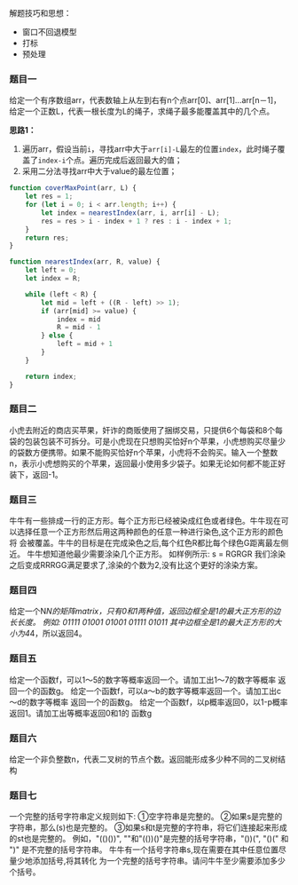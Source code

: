 解题技巧和思想：
- 窗口不回退模型
- 打标
- 预处理

### 题目一
给定一个有序数组arr，代表数轴上从左到右有n个点arr[0]、arr[1]...arr[n－1]，
给定一个正数L，代表一根长度为L的绳子，求绳子最多能覆盖其中的几个点。

**思路1：**

1. 遍历arr，假设当前`i`，寻找arr中大于`arr[i]-L`最左的位置`index`，此时绳子覆盖了`index-i`个点。遍历完成后返回最大的值；
2. 采用二分法寻找arr中大于value的最左位置；

```js
function coverMaxPoint(arr, L) {
    let res = 1;
    for (let i = 0; i < arr.length; i++) {
        let index = nearestIndex(arr, i, arr[i] - L);
        res = res > i - index + 1 ? res : i - index + 1;
    }
    return res;
}

function nearestIndex(arr, R, value) {
    let left = 0;
    let index = R;

    while (left < R) {
        let mid = left + ((R - left) >> 1);
        if (arr[mid] >= value) {
            index = mid
            R = mid - 1
        } else {
            left = mid + 1
        }
    }

    return index;
}
```

### 题目二
小虎去附近的商店买苹果，奸诈的商贩使用了捆绑交易，只提供6个每袋和8个每袋的包装包装不可拆分。可是小虎现在只想购买恰好n个苹果，小虎想购买尽量少的袋数方便携带。如果不能购买恰好n个苹果，小虎将不会购买。输入一个整数n，表示小虎想购买的个苹果，返回最小使用多少袋子。如果无论如何都不能正好装下，返回-1。

### 题目三
牛牛有一些排成一行的正方形。每个正方形已经被染成红色或者绿色。牛牛现在可
以选择任意一个正方形然后用这两种颜色的任意一种进行染色,这个正方形的颜色将
会被覆盖。牛牛的目标是在完成染色之后,每个红色R都比每个绿色G距离最左侧近。
牛牛想知道他最少需要涂染几个正方形。
如样例所示: s = RGRGR
我们涂染之后变成RRRGG满足要求了,涂染的个数为2,没有比这个更好的涂染方案。

### 题目四
给定一个N*N的矩阵matrix，只有0和1两种值，返回边框全是1的最大正方形的边
长长度。
例如:
01111
01001
01001
01111
01011
其中边框全是1的最大正方形的大小为4*4，所以返回4。

### 题目五
给定一个函数f，可以1～5的数字等概率返回一个。请加工出1～7的数字等概率
返回一个的函数g。
给定一个函数f，可以a～b的数字等概率返回一个。请加工出c～d的数字等概率
返回一个的函数g。
给定一个函数f，以p概率返回0，以1-p概率返回1。请加工出等概率返回0和1的
函数g

### 题目六
给定一个非负整数n，代表二叉树的节点个数。返回能形成多少种不同的二叉树结构

### 题目七
一个完整的括号字符串定义规则如下:
①空字符串是完整的。
②如果s是完整的字符串，那么(s)也是完整的。
③如果s和t是完整的字符串，将它们连接起来形成的st也是完整的。
例如，"(()())", ""和"(())()"是完整的括号字符串，"())(", "()(" 和 ")" 是不完整的括号字符串。
牛牛有一个括号字符串s,现在需要在其中任意位置尽量少地添加括号,将其转化
为一个完整的括号字符串。请问牛牛至少需要添加多少个括号。

